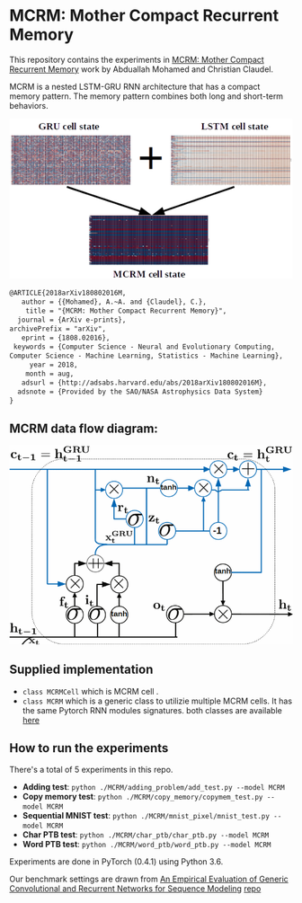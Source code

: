 # MCRM: Mother Compact Recurrent Memory 

This repository contains the experiments in [MCRM: Mother Compact Recurrent Memory](https://arxiv.org/pdf/1808.02016.pdf) work by Abduallah Mohamed and Christian Claudel. 

MCRM is a nested LSTM-GRU RNN architecture that has a compact memory pattern. The memory pattern combines both long and short-term behaviors.
<p align="center">
    <img src="MCRMINNUTSHEEL.png" />
</p>

```
@ARTICLE{2018arXiv180802016M,
   author = {{Mohamed}, A.~A. and {Claudel}, C.},
    title = "{MCRM: Mother Compact Recurrent Memory}",
  journal = {ArXiv e-prints},
archivePrefix = "arXiv",
   eprint = {1808.02016},
 keywords = {Computer Science - Neural and Evolutionary Computing, Computer Science - Machine Learning, Statistics - Machine Learning},
     year = 2018,
    month = aug,
   adsurl = {http://adsabs.harvard.edu/abs/2018arXiv180802016M},
  adsnote = {Provided by the SAO/NASA Astrophysics Data System}
}
```
## MCRM data flow diagram:
![MCRM Data flow](MCRM.bmp?raw=true "Title")

## Supplied implementation 
- `class MCRMCell` which is MCRM cell . 
- `class MCRM` which is a generic class to utilizie multiple MCRM cells. It has the same Pytorch RNN modules signatures.
both classes are available [here](/MCRM/mcrm.py)
## How to run the experiments 
There's a total of 5 experiments in this repo. 

- **Adding test**: `python ./MCRM/adding_problem/add_test.py --model MCRM`
- **Copy memory test**: `python ./MCRM/copy_memory/copymem_test.py --model MCRM`
- **Sequential MNIST test**: `python ./MCRM/mnist_pixel/mnist_test.py --model MCRM`
- **Char PTB test**: `python ./MCRM/char_ptb/char_ptb.py --model MCRM`
- **Word PTB test**: `python ./MCRM/word_ptb/word_ptb.py --model MCRM`

Experiments are done in PyTorch (0.4.1) using Python 3.6. 

Our benchmark settings are drawn from [An Empirical Evaluation of Generic Convolutional and Recurrent Networks for Sequence Modeling](https://arxiv.org/abs/1803.01271) [repo](https://github.com/locuslab/TCN)
